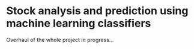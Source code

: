 # Stock analysis and prediction using machine learning classifiers
Overhaul of the whole project in progress...